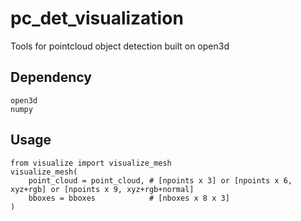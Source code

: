 # pc_det_visualization
Tools for pointcloud object detection built on open3d

## Dependency

```
open3d
numpy
```

## Usage
```{python}
from visualize import visualize_mesh
visualize_mesh(
    point_cloud = point_cloud, # [npoints x 3] or [npoints x 6, xyz+rgb] or [npoints x 9, xyz+rgb+normal]
    bboxes = bboxes            # [nboxes x 8 x 3]
)
```
